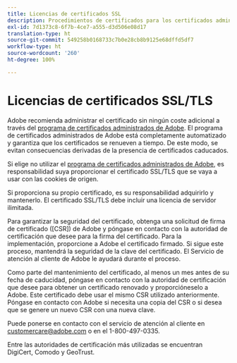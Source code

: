 ```yaml
---
title: Licencias de certificados SSL
description: Procedimientos de certificados para los certificados administrados por el cliente
exl-id: 7d1373c8-6f7b-4ce7-a555-d3d506e08d17
translation-type: ht
source-git-commit: 549258b0168733c7b0e28cb8b9125e68dffd5df7
workflow-type: ht
source-wordcount: '260'
ht-degree: 100%

---
```


# Licencias de certificados SSL/TLS

Adobe recomienda administrar el certificado sin ningún coste adicional a través del [programa de certificados administrados de Adobe](https://docs.adobe.com/content/help/es-ES/core-services/interface/ec-cookies/cookies-first-party.html). El programa de certificados administrados de Adobe está completamente automatizado y garantiza que los certificados se renueven a tiempo. De este modo, se evitan consecuencias derivadas de la presencia de certificados caducados.

Si elige no utilizar el [programa de certificados administrados de Adobe](https://docs.adobe.com/content/help/es-ES/core-services/interface/ec-cookies/cookies-first-party.html), es responsabilidad suya proporcionar el certificado SSL/TLS que se vaya a usar con las cookies de origen.

Si proporciona su propio certificado, es su responsabilidad adquirirlo y mantenerlo.  El certificado SSL/TLS debe incluir una licencia de servidor ilimitada.

Para garantizar la seguridad del certificado, obtenga una solicitud de firma de certificado ([CSR]) de Adobe y póngase en contacto con la autoridad de certificación que desee para la firma del certificado.  Para la implementación, proporcione a Adobe el certificado firmado.  Si sigue este proceso, mantendrá la seguridad de la clave del certificado.  El Servicio de atención al cliente de Adobe le ayudará durante el proceso.

Como parte del mantenimiento del certificado, al menos un mes antes de su fecha de caducidad, póngase en contacto con la autoridad de certificación que desee para obtener un certificado renovado y proporcióneselo a Adobe.  Este certificado debe usar el mismo CSR utilizado anteriormente.  Póngase en contacto con Adobe si necesita una copia del CSR o si desea que se genere un nuevo CSR con una nueva clave.

Puede ponerse en contacto con el servicio de atención al cliente en customercare@adobe.com o en el 1-800-497-0335.

Entre las autoridades de certificación más utilizadas se encuentran DigiCert, Comodo y GeoTrust.
